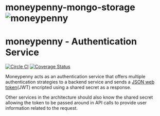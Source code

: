# moneypenny-mongo-storage![moneypenny](https://upload.wikimedia.org/wikipedia/en/9/9b/Miss_Moneypenny_by_Lois_Maxwell.jpg)

# moneypenny - Authentication Service

[![Circle CI](https://circleci.com/gh/blueflag/moneypenny/tree/master.svg?style=shield&circle-token=0627ef84b056dbf221c6b6a5025c101cdfbc8991)](https://circleci.com/gh/blueflag/moneypenny/tree/master) 
[![Coverage Status](https://coveralls.io/repos/blueflag/moneypenny/badge.svg?branch=test&service=github&t=KTAhQi)](https://coveralls.io/github/blueflag/moneypenny?branch=master)

Moneypenny acts as an authentication service that offers multiple authentication strategies to a backend service and sends a [JSON web token](http://jwt.io/)(JWT) encripted using a shared secret as a response.

Other services in the architecture should also know the shared secret allowing the token to be passed around in API calls to provide user information related to the request.
